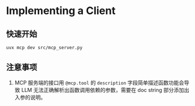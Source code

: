 # Implementing a Client

## 快速开始
```bash
uvx mcp dev src/mcp_server.py
```

## 注意事项
1. MCP 服务端的接口用 `@mcp.tool` 的 `description` 字段简单描述函数功能会导致 LLM 无法正确解析出函数调用依赖的参数，需要在
  doc string 部分添加出入参的说明。
